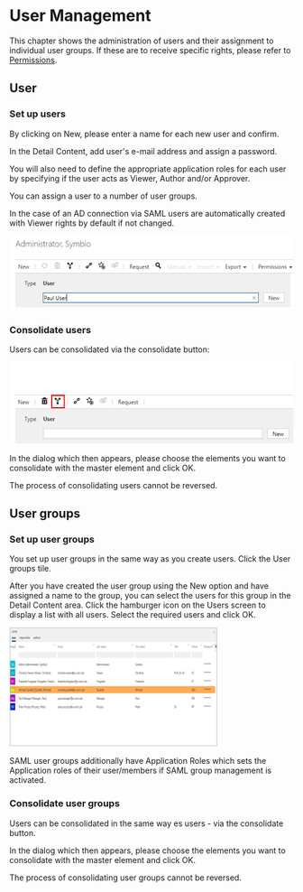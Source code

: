 # User Management

This chapter shows the administration of users and their assignment to individual user groups.
If these are to receive specific rights, please refer to [Permissions](../permissions/permissions.md).

## User

### Set up users

By clicking on New, please enter a name for each new user and confirm. 

In the Detail Content, add user's e-mail address and assign a password. 

You will also need to define the appropriate application roles for each user by specifying if the user acts as Viewer, Author and/or Approver.

You can assign a user to a number of user groups.

In the case of an AD connection via SAML users are automatically created with Viewer rights by default if not changed.

![screen](../media/user-insert-panel.PNG)

### Consolidate users

Users can be consolidated via the consolidate button: 

![screen](../media/consolidate.png)

In the dialog which then appears, please choose the elements you want to consolidate with the master element and click OK.

The process of consolidating users cannot be reversed.

## User groups

### Set up user groups

You set up user groups in the same way as you create users. Click the User groups tile.

After you have created the user group using the New option and have assigned a name to the group, you can select the users for this group in the Detail Content area. Click the hamburger icon on the Users screen to display a list with all users. Select the required users and click OK. 

![screen](../media/user-list.png)

SAML user groups additionally have Application Roles which sets the Application roles of their user/members if SAML group management is activated.

### Consolidate user groups

Users can be consolidated in the same way es users - via the consolidate button. 

In the dialog which then appears, please choose the elements you want to consolidate with the master element and click OK.

The process of consolidating user groups cannot be reversed.
